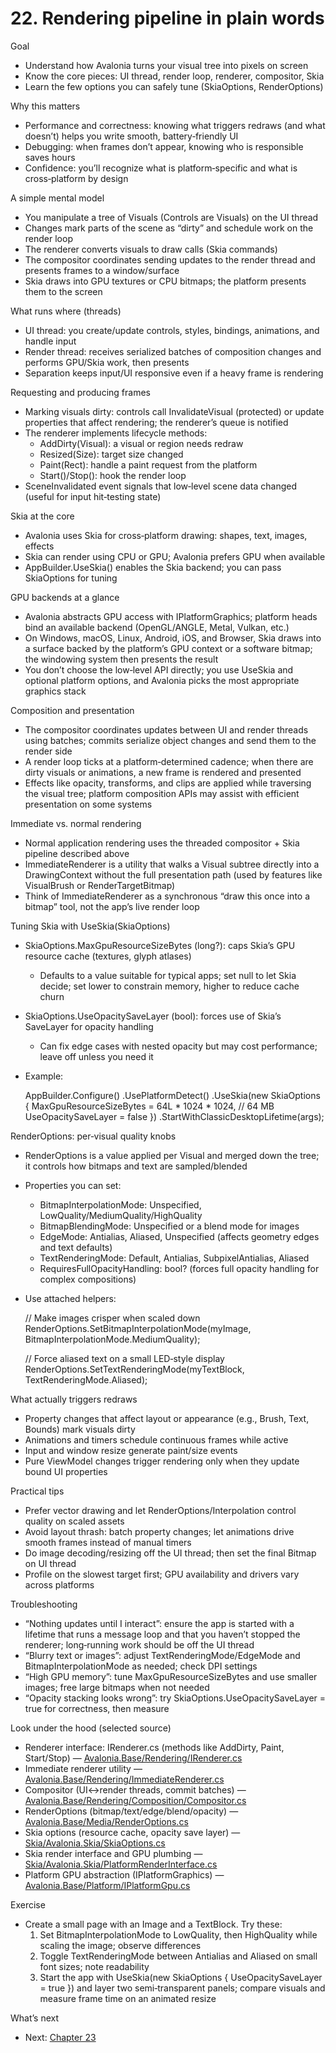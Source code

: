 # 22. Rendering pipeline in plain words

Goal
- Understand how Avalonia turns your visual tree into pixels on screen
- Know the core pieces: UI thread, render loop, renderer, compositor, Skia
- Learn the few options you can safely tune (SkiaOptions, RenderOptions)

Why this matters
- Performance and correctness: knowing what triggers redraws (and what doesn’t) helps you write smooth, battery‑friendly UI
- Debugging: when frames don’t appear, knowing who is responsible saves hours
- Confidence: you’ll recognize what is platform‑specific and what is cross‑platform by design

A simple mental model
- You manipulate a tree of Visuals (Controls are Visuals) on the UI thread
- Changes mark parts of the scene as “dirty” and schedule work on the render loop
- The renderer converts visuals to draw calls (Skia commands)
- The compositor coordinates sending updates to the render thread and presents frames to a window/surface
- Skia draws into GPU textures or CPU bitmaps; the platform presents them to the screen

What runs where (threads)
- UI thread: you create/update controls, styles, bindings, animations, and handle input
- Render thread: receives serialized batches of composition changes and performs GPU/Skia work, then presents
- Separation keeps input/UI responsive even if a heavy frame is rendering

Requesting and producing frames
- Marking visuals dirty: controls call InvalidateVisual (protected) or update properties that affect rendering; the renderer’s queue is notified
- The renderer implements lifecycle methods:
  - AddDirty(Visual): a visual or region needs redraw
  - Resized(Size): target size changed
  - Paint(Rect): handle a paint request from the platform
  - Start()/Stop(): hook the render loop
- SceneInvalidated event signals that low‑level scene data changed (useful for input hit‑testing state)

Skia at the core
- Avalonia uses Skia for cross‑platform drawing: shapes, text, images, effects
- Skia can render using CPU or GPU; Avalonia prefers GPU when available
- AppBuilder.UseSkia() enables the Skia backend; you can pass SkiaOptions for tuning

GPU backends at a glance
- Avalonia abstracts GPU access with IPlatformGraphics; platform heads bind an available backend (OpenGL/ANGLE, Metal, Vulkan, etc.)
- On Windows, macOS, Linux, Android, iOS, and Browser, Skia draws into a surface backed by the platform’s GPU context or a software bitmap; the windowing system then presents the result
- You don’t choose the low‑level API directly; you use UseSkia and optional platform options, and Avalonia picks the most appropriate graphics stack

Composition and presentation
- The compositor coordinates updates between UI and render threads using batches; commits serialize object changes and send them to the render side
- A render loop ticks at a platform‑determined cadence; when there are dirty visuals or animations, a new frame is rendered and presented
- Effects like opacity, transforms, and clips are applied while traversing the visual tree; platform composition APIs may assist with efficient presentation on some systems

Immediate vs. normal rendering
- Normal application rendering uses the threaded compositor + Skia pipeline described above
- ImmediateRenderer is a utility that walks a Visual subtree directly into a DrawingContext without the full presentation path (used by features like VisualBrush or RenderTargetBitmap)
- Think of ImmediateRenderer as a synchronous “draw this once into a bitmap” tool, not the app’s live render loop

Tuning Skia with UseSkia(SkiaOptions)
- SkiaOptions.MaxGpuResourceSizeBytes (long?): caps Skia’s GPU resource cache (textures, glyph atlases)
  - Defaults to a value suitable for typical apps; set null to let Skia decide; set lower to constrain memory, higher to reduce cache churn
- SkiaOptions.UseOpacitySaveLayer (bool): forces use of Skia’s SaveLayer for opacity handling
  - Can fix edge cases with nested opacity but may cost performance; leave off unless you need it
- Example:
  
  AppBuilder.Configure<App>()
    .UsePlatformDetect()
    .UseSkia(new SkiaOptions
    {
        MaxGpuResourceSizeBytes = 64L * 1024 * 1024, // 64 MB
        UseOpacitySaveLayer = false
    })
    .StartWithClassicDesktopLifetime(args);

RenderOptions: per‑visual quality knobs
- RenderOptions is a value applied per Visual and merged down the tree; it controls how bitmaps and text are sampled/blended
- Properties you can set:
  - BitmapInterpolationMode: Unspecified, LowQuality/MediumQuality/HighQuality
  - BitmapBlendingMode: Unspecified or a blend mode for images
  - EdgeMode: Antialias, Aliased, Unspecified (affects geometry edges and text defaults)
  - TextRenderingMode: Default, Antialias, SubpixelAntialias, Aliased
  - RequiresFullOpacityHandling: bool? (forces full opacity handling for complex compositions)
- Use attached helpers:
  
  // Make images crisper when scaled down
  RenderOptions.SetBitmapInterpolationMode(myImage, BitmapInterpolationMode.MediumQuality);
  
  // Force aliased text on a small LED‑style display
  RenderOptions.SetTextRenderingMode(myTextBlock, TextRenderingMode.Aliased);

What actually triggers redraws
- Property changes that affect layout or appearance (e.g., Brush, Text, Bounds) mark visuals dirty
- Animations and timers schedule continuous frames while active
- Input and window resize generate paint/size events
- Pure ViewModel changes trigger rendering only when they update bound UI properties

Practical tips
- Prefer vector drawing and let RenderOptions/Interpolation control quality on scaled assets
- Avoid layout thrash: batch property changes; let animations drive smooth frames instead of manual timers
- Do image decoding/resizing off the UI thread; then set the final Bitmap on UI thread
- Profile on the slowest target first; GPU availability and drivers vary across platforms

Troubleshooting
- “Nothing updates until I interact”: ensure the app is started with a lifetime that runs a message loop and that you haven’t stopped the renderer; long‑running work should be off the UI thread
- “Blurry text or images”: adjust TextRenderingMode/EdgeMode and BitmapInterpolationMode as needed; check DPI settings
- “High GPU memory”: tune MaxGpuResourceSizeBytes and use smaller images; free large bitmaps when not needed
- “Opacity stacking looks wrong”: try SkiaOptions.UseOpacitySaveLayer = true for correctness, then measure

Look under the hood (selected source)
- Renderer interface: IRenderer.cs (methods like AddDirty, Paint, Start/Stop) — [Avalonia.Base/Rendering/IRenderer.cs](https://github.com/AvaloniaUI/Avalonia/blob/master/src/Avalonia.Base/Rendering/IRenderer.cs)
- Immediate renderer utility — [Avalonia.Base/Rendering/ImmediateRenderer.cs](https://github.com/AvaloniaUI/Avalonia/blob/master/src/Avalonia.Base/Rendering/ImmediateRenderer.cs)
- Compositor (UI↔render threads, commit batches) — [Avalonia.Base/Rendering/Composition/Compositor.cs](https://github.com/AvaloniaUI/Avalonia/blob/master/src/Avalonia.Base/Rendering/Composition/Compositor.cs)
- RenderOptions (bitmap/text/edge/blend/opacity) — [Avalonia.Base/Media/RenderOptions.cs](https://github.com/AvaloniaUI/Avalonia/blob/master/src/Avalonia.Base/Media/RenderOptions.cs)
- Skia options (resource cache, opacity save layer) — [Skia/Avalonia.Skia/SkiaOptions.cs](https://github.com/AvaloniaUI/Avalonia/blob/master/src/Skia/Avalonia.Skia/SkiaOptions.cs)
- Skia render interface and GPU plumbing — [Skia/Avalonia.Skia/PlatformRenderInterface.cs](https://github.com/AvaloniaUI/Avalonia/blob/master/src/Skia/Avalonia.Skia/PlatformRenderInterface.cs)
- Platform GPU abstraction (IPlatformGraphics) — [Avalonia.Base/Platform/IPlatformGpu.cs](https://github.com/AvaloniaUI/Avalonia/blob/master/src/Avalonia.Base/Platform/IPlatformGpu.cs)

Exercise
- Create a small page with an Image and a TextBlock. Try these:
  1) Set BitmapInterpolationMode to LowQuality, then HighQuality while scaling the image; observe differences
  2) Toggle TextRenderingMode between Antialias and Aliased on small font sizes; note readability
  3) Start the app with UseSkia(new SkiaOptions { UseOpacitySaveLayer = true }) and layer two semi‑transparent panels; compare visuals and measure frame time on an animated resize

What’s next
- Next: [Chapter 23](Chapter23.md)
